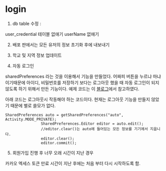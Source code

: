 # login

1. db table 수정 :

user_credential 테이블 없애기
userName 없애기

2. 배포 판에서는 모든 유저의 정보 초기화 후에 내보내기

3. 학교 및 지역 정보 업데이트

4. 자동 로그인

sharedPreferences 라는 것을 이용해서 기능을 만들었다. 어짜피 버튼을 누르냐 마냐 이기때문에 아이디, 비밀번호를 저장하기 보다는 로그아웃 했을 때 자동 로그인이 되지 않도록 하기 위해서 만든 기능이다. 예제 코드는 이 [블로그](https://m.blog.naver.com/PostView.nhn?blogId=rain483&logNo=220812563378&proxyReferer=https:%2F%2Fwww.google.com%2F)에서 참고하였다.

아래 코드는 로그아웃시 작동해야 하는 코드이다. 현재는 로그아웃 기능을 만들지 않았기 때문에 별로 쓸모가 없다.
```
SharedPreferences auto = getSharedPreferences("auto", Activity.MODE_PRIVATE);
                SharedPreferences.Editor editor = auto.edit();
                //editor.clear()는 auto에 들어있는 모든 정보를 기기에서 지웁니다.
                editor.clear();
                editor.commit();
```

5. 회원가입 진행 후 너무 오래 시간이 지난 경우

카카오 엑세스 토큰 만료 시간이 지난 후에는 처음 부터 다시 시작하도록 함.
